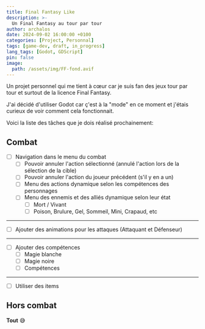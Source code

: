 ```yaml
---
title: Final Fantasy Like
description: >-
  Un Final Fantasy au tour par tour
author: archalos
date: 2024-09-02 16:00:00 +0100
categories: [Project, Personnal]
tags: [game-dev, draft, in_progress]
lang_tags: [Godot, GDScript]
pin: false
image:
  path: /assets/img/FF-fond.avif
---
```


Un projet personnel qui me tient à cœur car je suis fan des jeux tour par tour et surtout de la licence Final Fantasy.

J'ai décidé d'utiliser Godot car ç'est à la "mode" en ce moment et j'étais curieux de voir comment cela fonctionnait.

Voici la liste des tâches que je dois réalisé prochainement: 

## Combat 
- [ ] Navigation dans le menu du combat
  - [ ] Pouvoir annuler l'action sélectionné (annulé l'action lors de la sélection de la cible)
  - [ ] Pouvoir annuler l'action du joueur précédent (s'il y en a un) 
  - [ ] Menu des actions dynamique selon les compétences des personnages
  - [ ] Menu des ennemis et des alliés dynamique selon leur état
    - [ ] Mort / Vivant
    - [ ] Poison, Brulure, Gel, Sommeil, Mini, Crapaud, etc

***

- [ ] Ajouter des animations pour les attaques (Attaquant et Défenseur)

***

- [ ] Ajouter des compétences
  - [ ] Magie blanche
  - [ ] Magie noire
  - [ ] Compétences

***

- [ ] Utiliser des items

## Hors combat

**Tout** 😅

